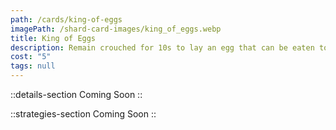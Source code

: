 ```yaml
---
path: /cards/king-of-eggs
imagePath: /shard-card-images/king_of_eggs.webp
title: King of Eggs
description: Remain crouched for 10s to lay an egg that can be eaten to regain HP.
cost: "5"
tags: null
---
```


::details-section
Coming Soon
::

::strategies-section
Coming Soon
::

